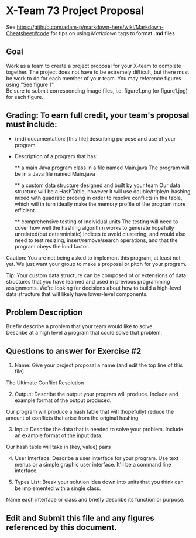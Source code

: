 # X-Team 73 Project Proposal

See https://github.com/adam-p/markdown-here/wiki/Markdown-Cheatsheet#code for tips on using *Markdown* tags to format __.md__ files

## Goal

Work as a team to create a project proposal for your X-team to complete together.
The project does not have to be extremely difficult,
but there must be work to do for each member of your team.
You may reference figures using "See figure 1".  
Be sure to submit corresponding image files, i.e. figure1.png (or figure1.jpg) for each figure.

## Grading: To earn full credit, your team's proposal must include:

* (md) documentation: [this file] describing purpose and use of your program

* Description of a program that has:

  ** a main Java program class in a file named Main.java
    The program will be in a Java file named Main.java
  
  ** a custom data structure designed and built by your team
    Our data structure will be a HashTable, however it will use double/triple/n-hashing mixed with quadratic probing in order to resolve conflicts in the table, which will in turn ideally make the memory profile of the program more efficient.
  
  ** comprehensive testing of individual units
    The testing will need to cover how well the hashing algorithm works to generate hopefully unrelated(but deterministic) indices to avoid clustering, and would also need to test resizing, insert/remove/search operations, and that the program obeys the load factor.
  
 Caution: You are not being asked to implement this program, at least not yet. 
 We just want your group to make a proposal or pitch for your program.
 
 Tip: Your custom data structure can be composed of or extensions of data structures that you have learned and used in previous programming assignments.  We're looking for decisions about how to build a high-level data structure that will likely have lower-level components.

## Problem Description

Briefly describe a problem that your team would like to solve.  
Describe at a high level a program that could solve that problem.

## Questions to answer for Exercise #2

1. Name: Give your project proposal a name (and edit the top line of this file)

The Ultimate Conflict Resolution

2. Output: Describe the output your program will produce.  Include and example format of the output produced.

Our program will produce a hash table that will (hopefully) reduce the amount of conflicts that arise from the original hashing

3. Input: Describe the data that is needed to solve your problem. Include an example format of the input data.

Our hash table will take in (key, value) pairs

4. User Interface: Describe a user interface for your program.  Use text menus or a simple graphic user interface.
It'll be a command line interface.


5. Types List: Break your solution idea down into units that you think can be implemented with a single class.



Name each interface or class and briefly describe its function or purpose.


## Edit and Submit this file and any figures referenced by this document.

